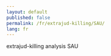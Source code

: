 ```yaml
---
layout: default
published: false
permalink: /fr/extrajud-killing/SAU/
lang: fr
---
```


extrajud-killing analysis SAU
